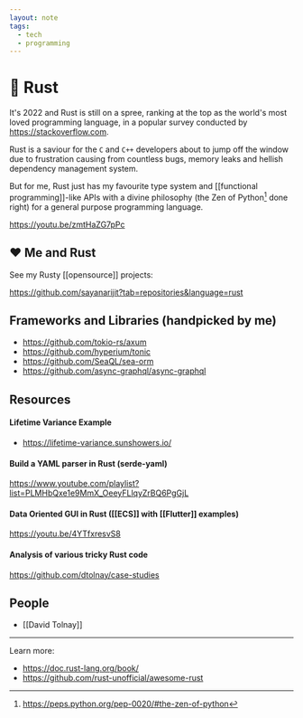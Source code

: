 ```yaml
---
layout: note
tags:
  - tech
  - programming
---
```


# 🦀 Rust

It's 2022 and Rust is still on a spree, ranking at the top as the world's most loved programming language, in a popular survey conducted by https://stackoverflow.com.

Rust is a saviour for the `C` and `C++` developers about to jump off the window due to frustration causing from countless bugs, memory leaks and hellish dependency management system.

But for me, Rust just has my favourite type system and [[functional programming]]-like APIs with a divine philosophy (the Zen of Python[^1] done right) for a general purpose programming language.

https://youtu.be/zmtHaZG7pPc

## ❤️ Me and Rust

See my Rusty [[opensource]] projects:

https://github.com/sayanarijit?tab=repositories&language=rust

## Frameworks and Libraries (handpicked by me)

- https://github.com/tokio-rs/axum
- https://github.com/hyperium/tonic
- https://github.com/SeaQL/sea-orm
- https://github.com/async-graphql/async-graphql

## Resources

#### Lifetime Variance Example

- https://lifetime-variance.sunshowers.io/

#### Build a YAML parser in Rust (serde-yaml)

https://www.youtube.com/playlist?list=PLMHbQxe1e9MmX_OeeyFLlqyZrBQ6PgGjL

#### Data Oriented GUI in Rust ([[ECS]] with [[Flutter]] examples)

https://youtu.be/4YTfxresvS8

#### Analysis of various tricky Rust code

https://github.com/dtolnay/case-studies

## People

- [[David Tolnay]]

---

Learn more:

- https://doc.rust-lang.org/book/
- https://github.com/rust-unofficial/awesome-rust

[^1]: https://peps.python.org/pep-0020/#the-zen-of-python
